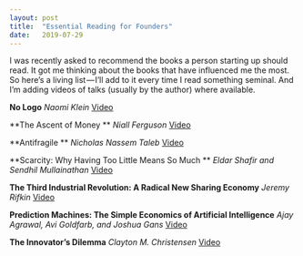 ```yaml
---
layout: post
title:  "Essential Reading for Founders"
date:   2019-07-29
---
```

I was recently asked to recommend the books a person starting up should read. It got me thinking about the books that have influenced me the most. So here’s a living list — I’ll add to it every time I read something seminal. And I’m adding videos of talks (usually by the author) where available.

**No Logo** 
*Naomi Klein*
[Video](https://www.youtube.com/watch?v=clXnQ3eIMCY)

**The Ascent of Money **
*Niall Ferguson*
[Video](https://www.youtube.com/watch?v=fsrtB5lp60s)

**Antifragile **
*Nicholas Nassem Taleb*
[Video](https://www.youtube.com/watch?v=BaU7Sxk6Yk4)

**Scarcity: Why Having Too Little Means So Much **
*Eldar Shafir and Sendhil Mullainathan*
[Video](https://www.youtube.com/watch?v=29yi-5226rs)

**The Third Industrial Revolution: A Radical New Sharing Economy**
*Jeremy Rifkin*
[Video](https://www.youtube.com/watch?v=QX3M8Ka9vUA)

**Prediction Machines: The Simple Economics of Artificial Intelligence**
*Ajay Agrawal, Avi Goldfarb, and Joshua Gans*
[Video](https://www.youtube.com/watch?v=ByvPp5xGL1I)

**The Innovator’s Dilemma**
*Clayton M. Christensen*
[Video](https://www.youtube.com/watch?v=Zn6-KksdOgE)